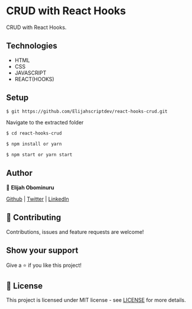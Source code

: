 # CRUD with React Hooks

CRUD with React Hooks.

## Technologies
- HTML
- CSS
- JAVASCRIPT
- REACT(HOOKS)

## Setup

```sh
$ git https://github.com/Elijahscriptdev/react-hooks-crud.git
```

Navigate to the extracted folder
```sh
$ cd react-hooks-crud
```

```sh
$ npm install or yarn
```

```sh
$ npm start or yarn start
```


## Author

👤 **Elijah Obominuru**

[Github](https://github.com/Elijahscriptdev) | [Twitter](https://twitter.com/ElijahObominuru) | [LinkedIn](https://www.linkedin.com/in/elijah-obominuru-0b730b143/)


## 🤝 Contributing

Contributions, issues and feature requests are welcome!

## Show your support

Give a ⭐️ if you like this project!

## 📝 License

This project is licensed under MIT license - see [LICENSE](/LICENSE) for more details.

